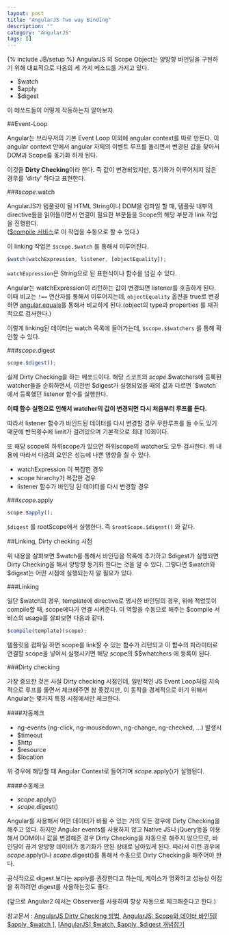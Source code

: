 ```yaml
---
layout: post
title: "AngularJS Two way Binding"
description: ""
category: "AngularJS"
tags: []
---
```

{% include JB/setup %}
AngularJS 의 Scope Object는 양방향 바인딩을 구현하기 위해 대표적으로 다음의 세 가지 메소드를 가지고 있다.
 
 - $watch
 - $apply
 - $digest

이 메쏘드들이 어떻게 작동하는지 알아보자.

##Event-Loop
  
Angular는 브라우저의 기본 Event Loop 이외에 angular context를 따로 만든다.
이 angular context 안에서 angular 자체의 이벤트 루프를 돌리면서 변경된 값을 찾아서 DOM과 Scope를 동기화 하게 된다.

이것을 **Dirty Checking**이라 한다. 즉 값이 변경되었지만, 동기화가 이루어지지 않은 경우를 'dirty' 하다고 표현한다.
  
###$scope.$watch

AngularJS가 템플릿이 될 HTML String이나 DOM을 컴파일 할 때, 템플릿 내부의 directive들을 읽어들이면서 연결이 필요한 부분들을 Scope의 해당 부분과 link 작업을 진행한다.   
([$compile 서비스](/test/angular/2015/08/16/angularjs-dictionary/#angular-element-amp-compile)로 이 작업을 수동으로 할 수 있다.)

이 linking 작업은 `$scope.$watch` 를 통해서 이루어진다.

```js
$watch(watchExpression, listener, [objectEquality]);
```

`watchExpression`은 String으로 된 표현식이나 함수를 넘길 수 있다.

Angular는 watchExpression이 리턴하는 값이 변경되면 listener를 호출하게 된다.
이때 비교는 `!==` 연산자를 통해서 이루어지는데, `objectEquality` 옵션을 true로 변경하면 [angular.equals](https://docs.angularjs.org/api/ng/function/angular.equals)를 통해서 비교하게 된다.(object의 type과 properties 를 재귀적으로 검사한다.)

이렇게 linking된 데이터는 watch 목록에 들어가는데, `$scope.$$watchers` 를 통해 확인할 수 있다.

###$scope.$digest

```js
scope.$digest();
```

실제 Dirty Checking을 하는 메쏘드이다. 해당 스코프의 $scope.$$watchers에 등록된 watcher들을 순회하면서, 이전번 $digest가 실행되었을 때의 값과 다르면 `$watch` 에서 등록했던 listener 함수를 실행한다. 

**이때  함수 실행으로 인해서 watcher의 값이 변경되면 다시 처음부터 루프를 돈다.**

따라서 listener 함수가 바인드된 데이터를 다시 변경할 경우 무한루프를 돌 수도 있기 때문에 반복횟수에 limit가 걸려있으며 기본적으로 최대 10회이다.

또 해당 scope의 하위scope가 있으면 하위scope의 watcher도 모두 검사한다.
위 내용에 따라서 다음의 요인은 성능에 나쁜 영향을 칠 수 있다.
 
 - watchExpression 이 복잡한 경우
 - scope hirarchy가 복잡한 경우
 - listener 함수가 바인딩 된 데이터를 다시 변경할 경우

###$scope.$apply

```js
scope.$apply();
```

`$digest` 를 rootScope에서 실행한다. 즉 `$rootScope.$digest()` 와 같다.


##Linking, Dirty checking 시점

위 내용을 살펴보면 $watch를 통해서 바인딩을 목록에 추가하고 $digest가 실행되면 Dirty Checking을 해서 양방향 동기화 한다는 것을 알 수 있다. 그렇다면 $watch와 $digest는 어떤 시점에 실행되는지 알 필요가 있다.

###Linking

일단 $watch의 경우, template에 directive로 명시한 바인딩의 경우, 위에 적었듯이 compile할 때, scope에다가 연결 시켜준다. 이 역할을 수동으로 해주는 $compile 서비스의 usage를 살펴보면 다음과 같다.

```js
$compile(template)(scope);
```

템플릿을 컴파일 하면 scope를 link할 수 있는 함수가 리턴되고 이 함수의 파라미터로 연결할 scope을 넣어서 실행시키면 해당 scope의 $$whatchers 에 등록이 된다.

###Dirty checking

가장 중요한 것은 사실 Dirty checking 시점인데, 일반적인 JS Event Loop처럼 지속적으로 루프를 돌면서 체크해주면 참 좋겠지만, 이 동작을 경제적으로 하기 위해서 Angular는 몇가지 특정 시점에서만 체크한다.

####자동체크

 - ng-events (ng-click, ng-mousedown, ng-change, ng-checked, …) 발생시
 - $timeout
 - $http
 - $resource
 - $location

위 경우에 해당할 때 Angular Context로 들어가며 $scope.$apply()가 실행된다.
 
####수동체크

 - $scope.$apply()
 - $scope.$digest()

Angular를 사용해서 어떤 데이터가 바뀔 수 있는 거의 모든 경우에 Dirty Checking을 해주고 있다. 하지만 Angular events를 사용하지 않고 Native JS나 jQuery등을 이용해서 DOM이나 값을 변경해준 경우 Dirty Checking을 자동으로 해주지 않으므로, 바인딩이 끊겨 양방향 데이터가 동기화가 안된 상태로 남아있게 된다. 따라서 이런 경우에 $scope.$apply()나 $scope.$digest()를 통해서 수동으로 Dirty Checking을 해주어야 한다.

공식적으로 digest 보다는 apply를 권장한다고 하는데, 케이스가 명확하고 성능상 이점을 취하려면 digest를 사용하는것도 좋다.

(앞으로 Angular2 에서는 Observer를 사용하여 항상 자동으로 체크해준다고 한다.)





참고문서 : [AngularJS Dirty Checking 방법](http://sculove.pe.kr/wp/angularjs-dirty-checking-%EB%B0%A9%EB%B2%95/), [AngularJS: Scope와 데이터 바인딩[ $apply, $watch ]](http://www.nextree.co.kr/p8890/), [[AngularJS] $watch, $apply, $digest 개념잡기](http://mobicon.tistory.com/328)






























